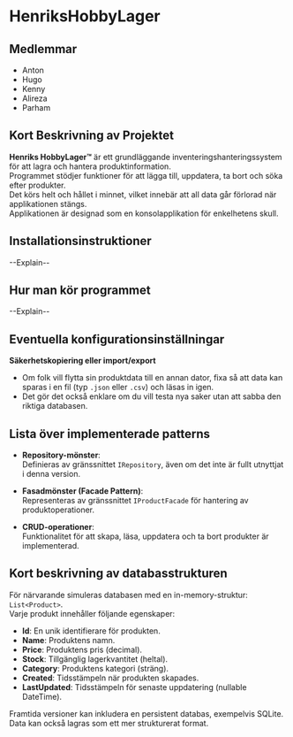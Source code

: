 ﻿# HenriksHobbyLager

## Medlemmar
- Anton
- Hugo
- Kenny
- Alireza
- Parham

## Kort Beskrivning av Projektet
**Henriks HobbyLager™** är ett grundläggande inventeringshanteringssystem för att lagra och hantera produktinformation.  
Programmet stödjer funktioner för att lägga till, uppdatera, ta bort och söka efter produkter.  
Det körs helt och hållet i minnet, vilket innebär att all data går förlorad när applikationen stängs.  
Applikationen är designad som en konsolapplikation för enkelhetens skull.

## Installationsinstruktioner
--Explain--

## Hur man kör programmet
--Explain--

## Eventuella konfigurationsinställningar
**Säkerhetskopiering eller import/export**  
   - Om folk vill flytta sin produktdata till en annan dator, fixa så att data kan sparas i en fil (typ `.json` eller `.csv`) och läsas in igen.  
   - Det gör det också enklare om du vill testa nya saker utan att sabba den riktiga databasen.

## Lista över implementerade patterns
- **Repository-mönster**:  
  Definieras av gränssnittet `IRepository`, även om det inte är fullt utnyttjat i denna version.

- **Fasadmönster (Facade Pattern)**:  
  Representeras av gränssnittet `IProductFacade` för hantering av produktoperationer.

- **CRUD-operationer**:  
  Funktionalitet för att skapa, läsa, uppdatera och ta bort produkter är implementerad.

## Kort beskrivning av databasstrukturen
För närvarande simuleras databasen med en in-memory-struktur: `List<Product>`.  
Varje produkt innehåller följande egenskaper:

- **Id**: En unik identifierare för produkten.
- **Name**: Produktens namn.
- **Price**: Produktens pris (decimal).
- **Stock**: Tillgänglig lagerkvantitet (heltal).
- **Category**: Produktens kategori (sträng).
- **Created**: Tidsstämpeln när produkten skapades.
- **LastUpdated**: Tidsstämpeln för senaste uppdatering (nullable DateTime).

Framtida versioner kan inkludera en persistent databas, exempelvis SQLite.  
Data kan också lagras som ett mer strukturerat format.